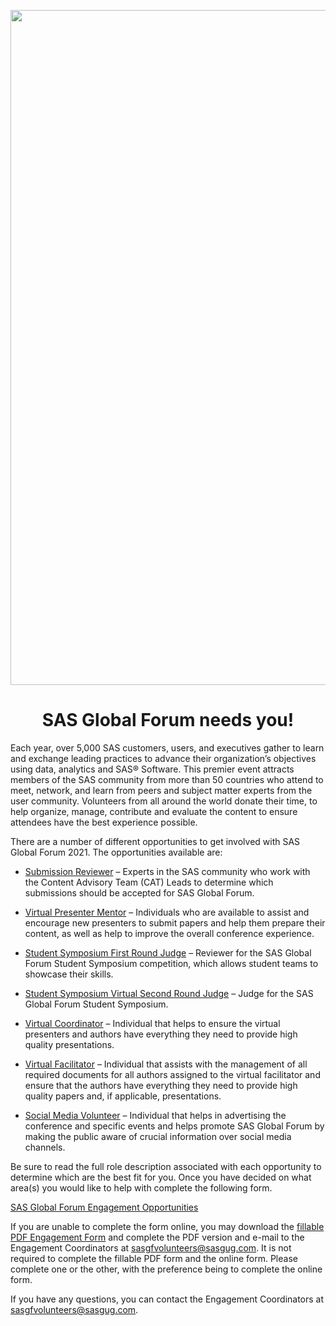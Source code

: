 <p align="center">
   <img src = "SGF2021 Banner.png" width = 1080px> </img>
   <h1 align = "center"> SAS Global Forum needs you!</h1>
</p>

Each year, over 5,000 SAS customers, users, and executives gather to learn and exchange leading practices to advance their organization’s objectives using data, analytics and SAS® Software.  This premier event attracts members of the SAS community from more than 50 countries who attend to meet, network, and learn from peers and subject matter experts from the user community.  Volunteers from all around the world donate their time, to help organize, manage, contribute and evaluate the content to ensure attendees have the best experience possible.

There are a number of different opportunities to get involved with SAS Global Forum 2021. The opportunities available are:

* <a href="Role-Descriptions\SUBMISSION REVIEWER.pdf">Submission Reviewer</a> – Experts in the SAS community who work with the Content Advisory Team (CAT) Leads to determine which submissions should be accepted for SAS Global Forum.

* <a href="Role-Descriptions\VIRTUAL PRESENTER MENTOR.pdf">Virtual Presenter Mentor</a> – Individuals who are available to assist and encourage new presenters to submit papers and help them prepare their content, as well as help to improve the overall conference experience.

* <a href="Role-Descriptions\SS 1st ROUND JUDGE.pdf">Student Symposium First Round Judge</a> – Reviewer for the SAS Global Forum Student Symposium competition, which allows student teams to showcase their skills.

* <a href="Role-Descriptions\SS VIRTUAL JUDGE.pdf">Student Symposium Virtual Second Round Judge</a> – Judge for the SAS Global Forum Student Symposium.

* <a href="Role-Descriptions\VIRTUAL COORDINATOR.pdf">Virtual Coordinator</a> – Individual that helps to ensure the virtual presenters and authors have everything they need to provide high quality presentations.

* <a href="Role-Descriptions\VIRTUAL FACILITATOR.pdf">Virtual Facilitator</a> – Individual that assists with the management of all required documents for all authors assigned to the virtual facilitator and ensure that the authors have everything they need to provide high quality papers and, if applicable, presentations.

* <a href="Role-Descriptions\SOCIAL MEDIA VOLUNTEER.pdf">Social Media Volunteer</a> – Individual that helps in advertising the conference and specific events and helps promote SAS Global Forum by making the public aware of crucial information over social media channels.

Be sure to read the full role description associated with each opportunity to determine which are the best fit for you.  Once you have decided on what area(s) you would like to help with complete the following form.

<a href="https://forms.office.com/Pages/ResponsePage.aspx?id=O76qd3-jIEeUGAws_niopO4WPHsLsk9Klnc_rPTLcLBUNFdCRVNIUUNEUVdGWFdPOElaT1BCVk9CTi4u" target="_blank">SAS Global Forum Engagement Opportunities</a>

If you are unable to complete the form online, you may download the <a href="Role-Descriptions\Engagement Survey - Final - For PDF.pdf">fillable PDF Engagement Form</a> and complete the PDF version and e-mail to the Engagement Coordinators at sasgfvolunteers@sasgug.com. It is not required to complete the fillable PDF form and the online form. Please complete one or the other, with the preference being to complete the online form. 

If you have any questions, you can contact the Engagement Coordinators at sasgfvolunteers@sasgug.com. 

